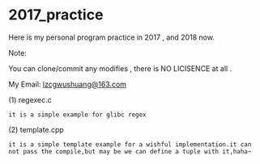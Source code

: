 # 2017_practice

Here is my personal program practice in 2017 , and 2018 now.

Note:

  You can clone/commit any modifies , there is NO LICISENCE at all .
  
  My Email: lzcgwushuang@163.com

(1) regexec.c 

    it is a simple example for glibc regex 
    
(2) template.cpp

    it is a simple template example for a wishful implementation.it can not pass the compile,but may be we can define a tuple with it,haha~
    
